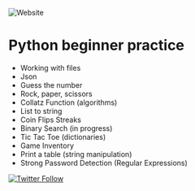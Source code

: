 ![Website](https://img.shields.io/website?label=3.8&style=flat-square&up_color=yellow&up_message=PYTHON&url=https%3A%2F%2Fwww.python.org%2F)


# Python beginner practice  

 
+ Working with files  
+ Json    
+ Guess the number   
+ Rock, paper, scissors   
+ Collatz Function  (algorithms)
+ List to string 
+ Coin Flips Streaks 
+ Binary Search (in progress)  
+ Tic Tac Toe  (dictionaries)
+ Game Inventory  
+ Print a table (string manipulation) 
+ Strong Password Detection (Regular Expressions)


[![Twitter Follow](https://img.shields.io/twitter/follow/Caro_Oviedo_?color=1DA1F2&logo=twitter&style=for-the-badge)](https://twitter.com/Caro_Oviedo_)

